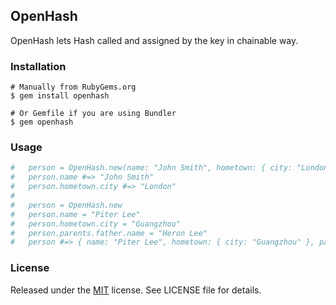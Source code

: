 ## OpenHash ##

 OpenHash lets Hash called and assigned by the key in chainable way.

### Installation ###
    # Manually from RubyGems.org
    $ gem install openhash

    # Or Gemfile if you are using Bundler
    $ gem openhash

### Usage ###
```ruby
#   person = OpenHash.new(name: "John Smith", hometown: { city: "London" })
#   person.name #=> "John Smith"
#   person.hometown.city #=> "London"
#
#   person = OpenHash.new
#   person.name = "Piter Lee"
#   person.hometown.city = "Guangzhou"
#   person.parents.father.name = "Heron Lee"
#   person #=> { name: "Piter Lee", hometown: { city: "Guangzhou" }, parents: { father: { name: "Heron Lee" } } }
```
### License ###
Released under the [MIT](http://opensource.org/licenses/MIT) license. See LICENSE file for details.
